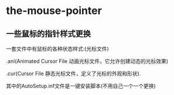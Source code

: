# the-mouse-pointer
## 一些鼠标的指针样式更换
一套文件中有鼠标的各种状态样式:(光标文件)

  .ani(Animated Cursor File 动画光标文件，它允许创建动态的光标效果) 
    
  .cur(Cursor File 静态光标文件，定义了光标的外观和形状).

其中的AutoSetup.inf文件是一键安装脚本(不用自己一个一个更换)
